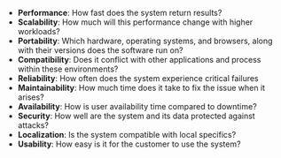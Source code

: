 - **Performance**:    How fast does the system return results?
- **Scalability**:    How much will this performance change with higher workloads?
- **Portability**:    Which hardware, operating systems, and browsers, along with their versions does the software run on?
- **Compatibility**:    Does it conflict with other applications and process within these environments?
- **Reliability**:    How often does the system experience critical failures
- **Maintainability**:    How much time does it take to fix the issue when it arises?
- **Availability**:    How is user availability time compared to downtime?
- **Security**:    How well are the system and its data protected against attacks?
- **Localization**:    Is the system compatible with local specifics?
- **Usability**:    How easy is it for the customer to use the system?
